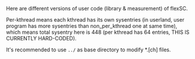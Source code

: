 Here are different versions of user code (library & measurement) of flexSC.

Per-kthread means each kthread has its own sysentries (in userland, user program has more sysentries than non_per_kthread one at same time), which means total sysentry here is 448 (per kthread has 64 entries, THIS IS CURRENTLY HARD-CODED).

It's recommended to use `../` as base directory to modify *.[ch] files.
